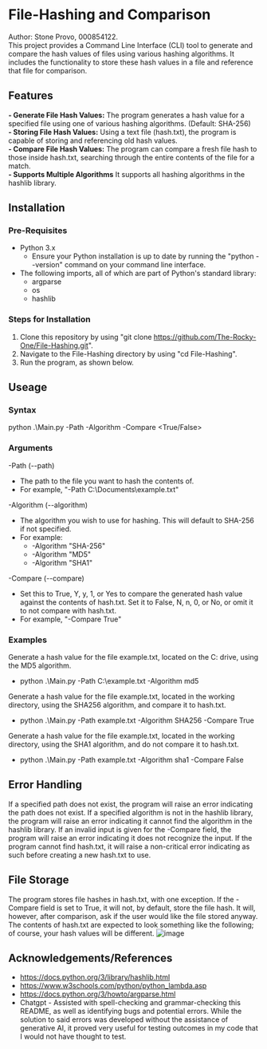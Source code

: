 # File-Hashing and Comparison
Author: Stone Provo, 000854122.<br>
This project provides a Command Line Interface (CLI) tool to generate and compare the hash values of files using various hashing algorithms. It includes the functionality to store these hash values in a file and reference that file for comparison.

## Features
<b>- Generate File Hash Values:</b> The program generates a hash value for a specified file using one of various hashing algorithms. (Default: SHA-256) <br>
<b>- Storing File Hash Values:</b> Using a text file (hash.txt), the program is capable of storing and referencing old hash values. <br>
<b>- Compare File Hash Values:</b> The program can compare a fresh file hash to those inside hash.txt, searching through the entire contents of the file for a match.<br>
<b>- Supports Multiple Algorithms</b> It supports all hashing algorithms in the hashlib library.<br>

## Installation
### Pre-Requisites
- Python 3.x
  - Ensure your Python installation is up to date by running the "python --version" command on your command line interface.
- The following imports, all of which are part of Python's standard library:
  - argparse
  - os
  - hashlib

### Steps for Installation
1. Clone this repository by using "git clone https://github.com/The-Rocky-One/File-Hashing.git".
2. Navigate to the File-Hashing directory by using "cd File-Hashing".
3. Run the program, as shown below.

## Useage
### Syntax
python .\Main.py -Path <path> -Algorithm <algorithm> -Compare <True/False>

### Arguments
-Path (--path)
  - The path to the file you want to hash the contents of.
  - For example, "-Path C:\Documents\example.txt"

-Algorithm (--algorithm)
  - The algorithm you wish to use for hashing. This will default to SHA-256 if not specified.
  - For example:
      - -Algorithm "SHA-256"
      - -Algorithm "MD5"
      - -Algorithm "SHA1"

-Compare (--compare)
  - Set this to True, Y, y, 1, or Yes to compare the generated hash value against the contents of hash.txt. Set it to False, N, n, 0, or No, or omit it to not compare with hash.txt.
  - For example, "-Compare True"

### Examples
Generate a hash value for the file example.txt, located on the C: drive, using the MD5 algorithm.
- python .\Main.py -Path C:\example.txt -Algorithm md5

Generate a hash value for the file example.txt, located in the working directory, using the SHA256 algorithm, and compare it to hash.txt.
- python .\Main.py -Path example.txt -Algorithm SHA256 -Compare True

Generate a hash value for the file example.txt, located in the working directory, using the SHA1 algorithm, and do not compare it to hash.txt.
- python .\Main.py -Path example.txt -Algorithm sha1 -Compare False

## Error Handling
If a specified path does not exist, the program will raise an error indicating the path does not exist.
If a specified algorithm is not in the hashlib library, the program will raise an error indicating it cannot find the algorithm in the hashlib library.
If an invalid input is given for the -Compare field, the program will raise an error indicating it does not recognize the input.
If the program cannot find hash.txt, it will raise a non-critical error indicating as such before creating a new hash.txt to use.

## File Storage
The program stores file hashes in hash.txt, with one exception. If the -Compare field is set to True, it will not, by default, store the file hash. It will, however, after comparison, ask if the user would like the file stored anyway.
The contents of hash.txt are expected to look something like the following; of course, your hash values will be different.
![image](https://github.com/user-attachments/assets/6cdd7100-0537-470e-90a4-ca8df0ac9dee)

## Acknowledgements/References
- https://docs.python.org/3/library/hashlib.html
- https://www.w3schools.com/python/python_lambda.asp
- https://docs.python.org/3/howto/argparse.html
- Chatgpt - Assisted with spell-checking and grammar-checking this README, as well as identifying bugs and potential errors. While the solution to said errors was developed without the assistance of generative AI, it proved very useful for testing outcomes in my code that I would not have thought to test.

